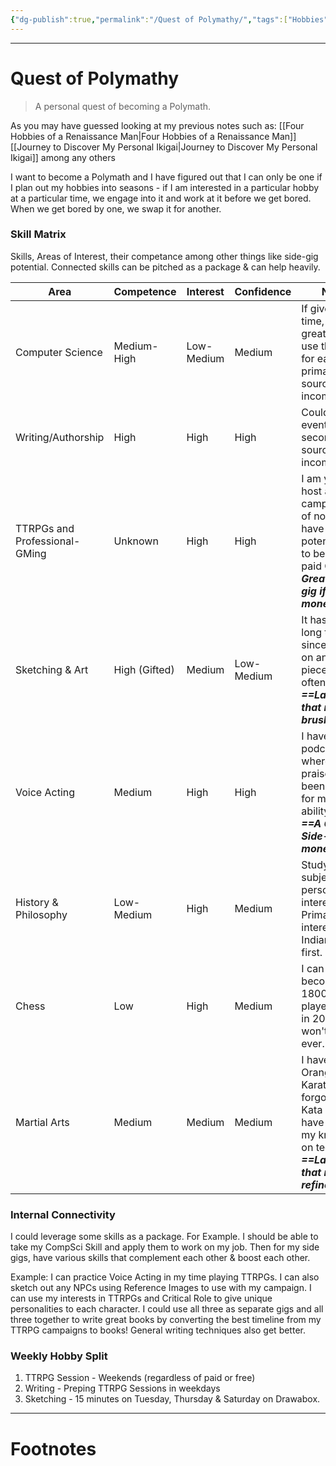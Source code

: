 ```yaml
---
{"dg-publish":true,"permalink":"/Quest of Polymathy/","tags":["Hobbies"]}
---
```



---
# Quest of Polymathy
> A personal quest of becoming a Polymath.

As you may have guessed looking at my previous notes such as:
[[Four Hobbies of a Renaissance Man\|Four Hobbies of a Renaissance Man]]
[[Journey to Discover My Personal Ikigai\|Journey to Discover My Personal Ikigai]]
among any others

I want to become a Polymath and I have figured out that I can only be one if I plan out my hobbies into seasons - if I am interested in a particular hobby at a particular time, we engage into it and work at it before we get bored. When we get bored by one, we swap it for another.

### Skill Matrix
Skills, Areas of Interest, their competance among other things like side-gig potential.
Connected skills can be pitched as a package & can help heavily.

| Area                          | Competence    | Interest   | Confidence | Notes                                                                                                                                                  |
| ----------------------------- | ------------- | ---------- | ---------- | ------------------------------------------------------------------------------------------------------------------------------------------------------ |
| Computer Science              | Medium-High   | Low-Medium | Medium     | If given prep time, I can do great. I will use this area for earnig my primary source of income                                                        |
| Writing/Authorship            | High          | High       | High       | Could be an eventual secondary source of income.                                                                                                       |
| TTRPGs and Professional-GMing | Unknown       | High       | High       | I am yet to host an entire campaign as of now but I have a potential place to become a paid GM. ***==A Great side-gig if monetised==***                |
| Sketching & Art               | High (Gifted) | Medium     | Low-Medium | It has been a long time since I worked on any art piece. I erase often. ***==Latent Gift that requires brush-up==***.                                  |
| Voice Acting                  | Medium        | High       | High       | I have run a podcast, where I was praised. I have been praised for my vocal ability a lot.<br>***==A Good Side-gig if monetised==***                   |
| History & Philosophy          | Low-Medium    | High       | Medium     | Studying the subject for personal interest. Primarily interested in Indian sphere first.                                                               |
| Chess                         | Low           | High       | Medium     | I can at least become a 1800+ chess player if I start in 2025, I won't be titled ever.                                                                 |
| Martial Arts                  | Medium        | Medium     | Medium     | I have an Orange Belt in Karate. I have forgotten my Kata but I have retained my knowledge on technique. ***==Latent skill that needs refinement==***. |

### Internal Connectivity
I could leverage some skills as a package. For Example. I should be able to take my CompSci Skill and apply them to work on my job. Then for my side gigs, have various skills that complement each other & boost each other.

Example: I can practice Voice Acting in my time playing TTRPGs. I can also sketch out any NPCs using Reference Images to use with my campaign. I can use my interests in TTRPGs and Critical Role to give unique personalities to each character. I could use all three as separate gigs and all three together to write great books by converting the best timeline from my TTRPG campaigns to books! General writing techniques also get better.

### Weekly Hobby Split
1. TTRPG Session - Weekends (regardless of paid or free)
2. Writing - Preping TTRPG Sessions in weekdays
3. Sketching - 15 minutes on Tuesday, Thursday & Saturday on Drawabox.

---
# Footnotes